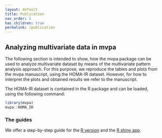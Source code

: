 ```yaml
---
layout: default
title: Publication
nav_order: 1
has_children: true
permalink: /publication
---
```


## Analyzing multivariate data in mvpa

The following section is intended to show, how the mvpa package can be used to analyze multivariate dataset by means of the multivariate pattern analysis approach. For this purpose, we reproduce the tables and plots from the mvpa manuscript, using the HOMA-IR dataset. However, for how to interpret the plots and obtained results we refer to the manuscript. 

The HOMA-IR dataset is contained in the R package and can be loaded, using the following command:

```R
library(mvpa)
mvpa::HOMA_IR
```

### The guides  

We offer a step-by-step guide for the [R version](publication/R-script.md) and the [R shiny app](publication/shiny-workflow).

